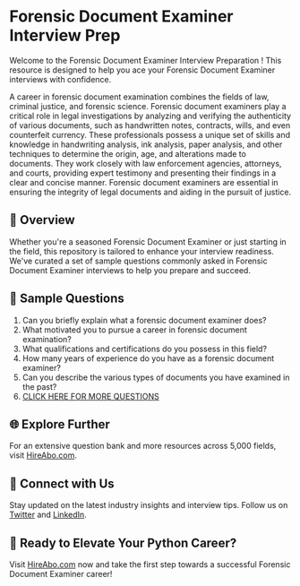 # Forensic Document Examiner Interview Prep

Welcome to the Forensic Document Examiner Interview Preparation ! This resource is designed to help you ace your Forensic Document Examiner interviews with confidence.

A career in forensic document examination combines the fields of law, criminal justice, and forensic science. Forensic document examiners play a critical role in legal investigations by analyzing and verifying the authenticity of various documents, such as handwritten notes, contracts, wills, and even counterfeit currency. These professionals possess a unique set of skills and knowledge in handwriting analysis, ink analysis, paper analysis, and other techniques to determine the origin, age, and alterations made to documents. They work closely with law enforcement agencies, attorneys, and courts, providing expert testimony and presenting their findings in a clear and concise manner. Forensic document examiners are essential in ensuring the integrity of legal documents and aiding in the pursuit of justice.

## 🚀 Overview

Whether you're a seasoned Forensic Document Examiner or just starting in the field, this repository is tailored to enhance your interview readiness. We've curated a set of sample questions commonly asked in Forensic Document Examiner interviews to help you prepare and succeed.

## 📝 Sample Questions

1. Can you briefly explain what a forensic document examiner does?
2. What motivated you to pursue a career in forensic document examination?
3. What qualifications and certifications do you possess in this field?
4. How many years of experience do you have as a forensic document examiner?
5. Can you describe the various types of documents you have examined in the past?
6. [CLICK HERE FOR MORE QUESTIONS](https://hireabo.com/job/9_4_12/Forensic%20Document%20Examiner)

## 🌐 Explore Further

For an extensive question bank and more resources across 5,000 fields, visit [HireAbo.com](https://www.hireabo.com).

## 📱 Connect with Us

Stay updated on the latest industry insights and interview tips. Follow us on [Twitter](https://twitter.com/hireabo) and [LinkedIn](https://www.linkedin.com/in/hire-abo-3609972a8/).

## 🚀 Ready to Elevate Your Python Career?

Visit [HireAbo.com](https://www.hireabo.com) now and take the first step towards a successful Forensic Document Examiner career!